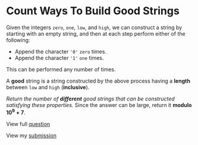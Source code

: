 # **Count Ways To Build Good Strings**

Given the integers `zero`, `one`, `low`, and `high`, we can construct a string by starting with an empty string, and then at each step perform either of the following:

- Append the character `'0'` `zero` times.
- Append the character `'1'` `one` times.

This can be performed any number of times.

A **good** string is a string constructed by the above process having a **length** between `low` and `high` (**inclusive**).

_Return the number of **different** good strings that can be constructed satisfying these properties._ Since the answer can be large, return it **modulo** **10<sup>9</sup> + 7**.

View full [question](https://leetcode.com/problems/count-ways-to-build-good-strings?envType=daily-question&envId=2024-12-30)

View my [submission](https://leetcode.com/problems/count-ways-to-build-good-strings/submissions/1492149232)
